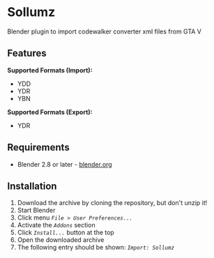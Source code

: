 # Sollumz
Blender plugin to import codewalker converter xml files from GTA V

## Features ##

**Supported Formats (Import):**
  * YDD
  * YDR
  * YBN
  
**Supported Formats (Export):**
  * YDR

## Requirements ##

  * Blender 2.8 or later - [blender.org](http://www.blender.org/download/)
  
## Installation ##

  1. Download the archive by cloning the repository, but don't unzip it!
  1. Start Blender
  1. Click menu _`File > User Preferences...`_
  1. Activate the _`Addons`_ section
  1. Click _`Install...`_ button at the top
  1. Open the downloaded archive
  1. The following entry should be shown: _`Import: Sollumz`_
